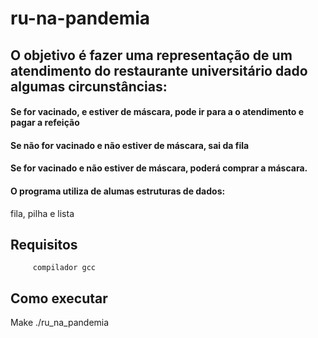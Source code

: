# ru-na-pandemia

## O objetivo é fazer uma representação de um atendimento do restaurante universitário dado algumas circunstâncias:

#### Se for vacinado, e estiver de máscara, pode ir para a o atendimento e pagar a refeição
#### Se não for vacinado e não estiver de máscara, sai da fila 
#### Se for vacinado e não estiver de máscara, poderá comprar a máscara. 

#### O programa utiliza de alumas estruturas de dados:
   fila, pilha e lista

## Requisitos
         compilador gcc
## Como executar
  Make
  ./ru_na_pandemia
  
